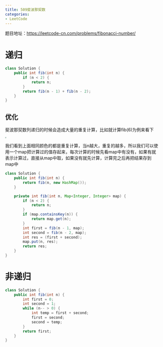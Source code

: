 ```yaml
---
title: 509斐波那契数
categories: 
- LeetCode
---
```


题目地址：https://leetcode-cn.com/problems/fibonacci-number/

# 递归

```java
class Solution {
    public int fib(int n) {
        if (n < 2) {
            return n;
        }
        return fib(n - 1) + fib(n - 2);
    }
}
```

## 优化

斐波那契数列递归的时候会造成大量的重复计算，比如就计算fib(6)为例来看下

<img src="https://img-blog.csdnimg.cn/df38f5d613ea43d2aa85191db304cf3d.png" style="zoom:25%;" />

我们看到上面相同颜色的都是重复计算，当n越大，重复的越多，所以我们可以使用一个map把计算过的值存起来，每次计算的时候先看map中有没有，如果有就表示计算过，直接从map中取，如果没有就先计算，计算完之后再把结果存到map中

```java
class Solution {
    public int fib(int n) {
        return fib(n, new HashMap());
    }

    private int fib(int n, Map<Integer, Integer> map) {
        if (n < 2) {
            return n;
        }
        if (map.containsKey(n)) {
            return map.get(n);
        }
        int first = fib(n - 1, map);
        int second = fib(n - 2, map);
        int res = (first + second);
        map.put(n, res);
        return res;
    }
}
```

# 非递归

```java
class Solution {
    public int fib(int n) {
        int first = 0;
        int second = 1;
        while (n-- > 0) {
            int temp = first + second;
            first = second;
            second = temp;
        }
        return first;
    }
}
```

